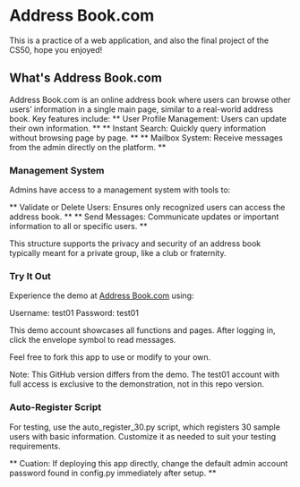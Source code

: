 # Address Book.com
This is a practice of a web application, and also the final project of the CS50, hope you enjoyed!

## What's Address Book.com

Address Book.com is an online address book where users can browse other users’ information in a single main page, similar to a real-world address book. Key features include:
** User Profile Management: Users can update their own information. **
** Instant Search: Quickly query information without browsing page by page. **
** Mailbox System: Receive messages from the admin directly on the platform. **

### Management System
Admins have access to a management system with tools to:

** Validate or Delete Users: Ensures only recognized users can access the address book. **
** Send Messages: Communicate updates or important information to all or specific users. **

This structure supports the privacy and security of an address book typically meant for a private group, like a club or fraternity.

### Try It Out

Experience the demo at [Address Book.com](https://ha3269570.pythonanywhere.com/login) using:

Username: test01
Password: test01

This demo account showcases all functions and pages. After logging in, click the envelope symbol to read messages.

Feel free to fork this app to use or modify to your own. 

Note: This GitHub version differs from the demo. The test01 account with full access is exclusive to the demonstration, not in this repo version.

### Auto-Register Script
For testing, use the auto_register_30.py script, which registers 30 sample users with basic information. Customize it as needed to suit your testing requirements.

** Cuation: If deploying this app directly, change the default admin account password found in config.py immediately after setup. **

